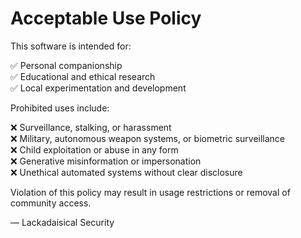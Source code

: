 # Acceptable Use Policy

This software is intended for:

✅ Personal companionship  
✅ Educational and ethical research  
✅ Local experimentation and development

Prohibited uses include:

❌ Surveillance, stalking, or harassment  
❌ Military, autonomous weapon systems, or biometric surveillance  
❌ Child exploitation or abuse in any form  
❌ Generative misinformation or impersonation  
❌ Unethical automated systems without clear disclosure

Violation of this policy may result in usage restrictions or removal of community access.

— Lackadaisical Security
